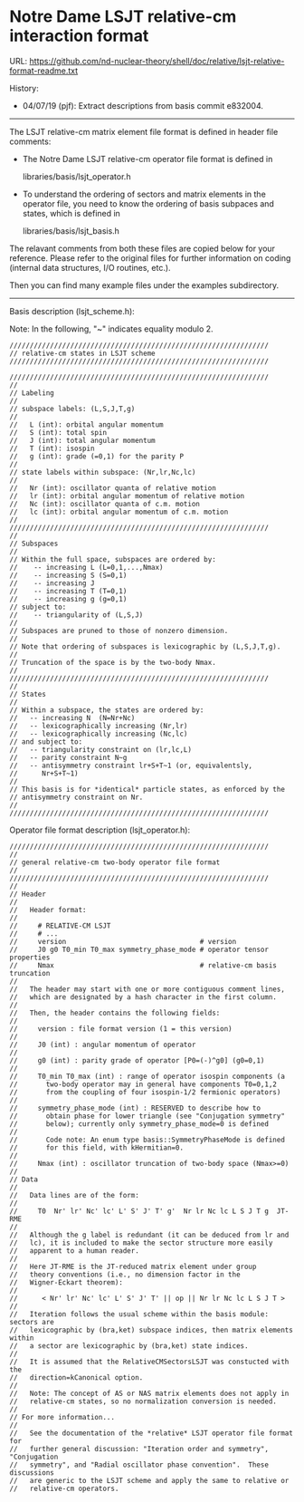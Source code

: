 # Notre Dame LSJT relative-cm interaction format #

URL: https://github.com/nd-nuclear-theory/shell/doc/relative/lsjt-relative-format-readme.txt

History:
  + 04/07/19 (pjf): Extract descriptions from basis commit e832004.

----------------------------------------------------------------

The LSJT relative-cm matrix element file format is defined in header file comments:

  - The Notre Dame LSJT relative-cm operator file format is defined in

    libraries/basis/lsjt_operator.h

  - To understand the ordering of sectors and matrix elements in the
  operator file, you need to know the ordering of basis subpaces and
  states, which is defined in

    libraries/basis/lsjt_basis.h

The relavant comments from both these files are copied below for your
reference.  Please refer to the original files for further information
on coding (internal data structures, I/O routines, etc.).

Then you can find many example files under the examples subdirectory.

----------------------------------------------------------------

Basis description (lsjt_scheme.h):

  Note: In the following, "~" indicates equality modulo 2.

    ////////////////////////////////////////////////////////////////
    // relative-cm states in LSJT scheme
    ////////////////////////////////////////////////////////////////

    ////////////////////////////////////////////////////////////////
    //
    // Labeling
    //
    // subspace labels: (L,S,J,T,g)
    //
    //   L (int): orbital angular momentum
    //   S (int): total spin
    //   J (int): total angular momentum
    //   T (int): isospin
    //   g (int): grade (=0,1) for the parity P
    //
    // state labels within subspace: (Nr,lr,Nc,lc)
    //
    //   Nr (int): oscillator quanta of relative motion
    //   lr (int): orbital angular momentum of relative motion
    //   Nc (int): oscillator quanta of c.m. motion
    //   lc (int): orbital angular momentum of c.m. motion
    //
    ////////////////////////////////////////////////////////////////
    //
    // Subspaces
    //
    // Within the full space, subspaces are ordered by:
    //    -- increasing L (L=0,1,...,Nmax)
    //    -- increasing S (S=0,1)
    //    -- increasing J
    //    -- increasing T (T=0,1)
    //    -- increasing g (g=0,1)
    // subject to:
    //    -- triangularity of (L,S,J)
    //
    // Subspaces are pruned to those of nonzero dimension.
    //
    // Note that ordering of subspaces is lexicographic by (L,S,J,T,g).
    //
    // Truncation of the space is by the two-body Nmax.
    //
    ////////////////////////////////////////////////////////////////
    //
    // States
    //
    // Within a subspace, the states are ordered by:
    //   -- increasing N  (N=Nr+Nc)
    //   -- lexicographically increasing (Nr,lr)
    //   -- lexicographically increasing (Nc,lc)
    // and subject to:
    //   -- triangularity constraint on (lr,lc,L)
    //   -- parity constraint N~g
    //   -- antisymmetry constraint lr+S+T~1 (or, equivalentsly,
    //      Nr+S+T~1)
    //
    // This basis is for *identical* particle states, as enforced by the
    // antisymmetry constraint on Nr.
    //
    ////////////////////////////////////////////////////////////////

Operator file format description (lsjt_operator.h):

    ////////////////////////////////////////////////////////////////
    //
    // general relative-cm two-body operator file format
    //
    ////////////////////////////////////////////////////////////////
    //
    // Header
    //
    //   Header format:
    //
    //     # RELATIVE-CM LSJT
    //     # ...
    //     version                                 # version
    //     J0 g0 T0_min T0_max symmetry_phase_mode # operator tensor properties
    //     Nmax                                    # relative-cm basis truncation
    //
    //   The header may start with one or more contiguous comment lines,
    //   which are designated by a hash character in the first column.
    //
    //   Then, the header contains the following fields:
    //
    //     version : file format version (1 = this version)
    //
    //     J0 (int) : angular momentum of operator
    //
    //     g0 (int) : parity grade of operator [P0=(-)^g0] (g0=0,1)
    //
    //     T0_min T0_max (int) : range of operator isospin components (a
    //       two-body operator may in general have components T0=0,1,2
    //       from the coupling of four isospin-1/2 fermionic operators)
    //
    //     symmetry_phase_mode (int) : RESERVED to describe how to
    //       obtain phase for lower triangle (see "Conjugation symmetry"
    //       below); currently only symmetry_phase_mode=0 is defined
    //
    //       Code note: An enum type basis::SymmetryPhaseMode is defined
    //       for this field, with kHermitian=0.
    //
    //     Nmax (int) : oscillator truncation of two-body space (Nmax>=0)
    //
    // Data
    //
    //   Data lines are of the form:
    //
    //     T0  Nr' lr' Nc' lc' L' S' J' T' g'  Nr lr Nc lc L S J T g  JT-RME
    //
    //   Although the g label is redundant (it can be deduced from lr and
    //   lc), it is included to make the sector structure more easily
    //   apparent to a human reader.
    //
    //   Here JT-RME is the JT-reduced matrix element under group
    //   theory conventions (i.e., no dimension factor in the
    //   Wigner-Eckart theorem):
    //
    //      < Nr' lr' Nc' lc' L' S' J' T' || op || Nr lr Nc lc L S J T >
    //
    //   Iteration follows the usual scheme within the basis module: sectors are
    //   lexicographic by (bra,ket) subspace indices, then matrix elements within
    //   a sector are lexicographic by (bra,ket) state indices.
    //
    //   It is assumed that the RelativeCMSectorsLSJT was constucted with the
    //   direction=kCanonical option.
    //
    //   Note: The concept of AS or NAS matrix elements does not apply in
    //   relative-cm states, so no normalization conversion is needed.
    //
    // For more information...
    //
    //   See the documentation of the *relative* LSJT operator file format for
    //   further general discussion: "Iteration order and symmetry", "Conjugation
    //   symmetry", and "Radial oscillator phase convention".  These discussions
    //   are generic to the LSJT scheme and apply the same to relative or
    //   relative-cm operators.
